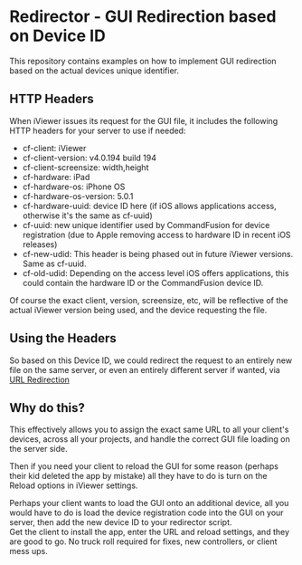 # Redirector - GUI Redirection based on Device ID

This repository contains examples on how to implement GUI redirection based on the actual devices unique identifier.

## HTTP Headers
When iViewer issues its request for the GUI file, it includes the following HTTP headers for your server to use if needed:

* cf-client: iViewer
* cf-client-version: v4.0.194 build 194
* cf-client-screensize: width,height
* cf-hardware: iPad
* cf-hardware-os: iPhone OS
* cf-hardware-os-version: 5.0.1
* cf-hardware-uuid: device ID here (if iOS allows applications access, otherwise it's the same as cf-uuid)
* cf-uuid: new unique identifier used by CommandFusion for device registration (due to Apple removing access to hardware ID in recent iOS releases)
* cf-new-udid: This header is being phased out in future iViewer versions. Same as cf-uuid.
* cf-old-udid: Depending on the access level iOS offers applications, this could contain the hardware ID or the CommandFusion device ID.

Of course the exact client, version, screensize, etc, will be reflective of the actual iViewer version being used, and the device requesting the file.

## Using the Headers

So based on this Device ID, we could redirect the request to an entirely new file on the same server, or even an entirely different server if wanted, via [URL Redirection](http://en.wikipedia.org/wiki/URL_redirection#Using_server-side_scripting_for_redirection)

## Why do this?

This effectively allows you to assign the exact same URL to all your client's devices, across all your projects, and handle the correct GUI file loading on the server side.

Then if you need your client to reload the GUI for some reason (perhaps their kid deleted the app by mistake) all they have to do is turn on the Reload options in iViewer settings.

Perhaps your client wants to load the GUI onto an additional device, all you would have to do is load the device registration code into the GUI on your server, then add the new device ID to your redirector script.  
Get the client to install the app, enter the URL and reload settings, and they are good to go. No truck roll required for fixes, new controllers, or client mess ups.